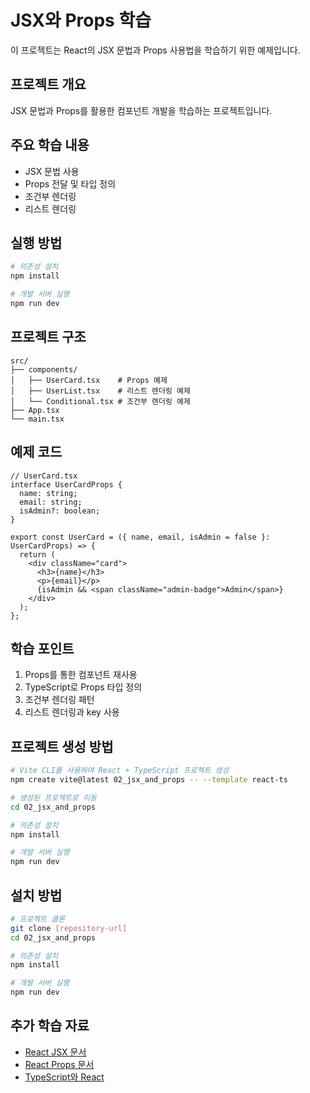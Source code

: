 # JSX와 Props 학습

이 프로젝트는 React의 JSX 문법과 Props 사용법을 학습하기 위한 예제입니다.

## 프로젝트 개요
JSX 문법과 Props를 활용한 컴포넌트 개발을 학습하는 프로젝트입니다.

## 주요 학습 내용
- JSX 문법 사용
- Props 전달 및 타입 정의
- 조건부 렌더링
- 리스트 렌더링

## 실행 방법
```bash
# 의존성 설치
npm install

# 개발 서버 실행
npm run dev
```

## 프로젝트 구조
```
src/
├── components/
│   ├── UserCard.tsx    # Props 예제
│   ├── UserList.tsx    # 리스트 렌더링 예제
│   └── Conditional.tsx # 조건부 렌더링 예제
├── App.tsx
└── main.tsx
```

## 예제 코드
```tsx
// UserCard.tsx
interface UserCardProps {
  name: string;
  email: string;
  isAdmin?: boolean;
}

export const UserCard = ({ name, email, isAdmin = false }: UserCardProps) => {
  return (
    <div className="card">
      <h3>{name}</h3>
      <p>{email}</p>
      {isAdmin && <span className="admin-badge">Admin</span>}
    </div>
  );
};
```

## 학습 포인트
1. Props를 통한 컴포넌트 재사용
2. TypeScript로 Props 타입 정의
3. 조건부 렌더링 패턴
4. 리스트 렌더링과 key 사용

## 프로젝트 생성 방법

```bash
# Vite CLI를 사용하여 React + TypeScript 프로젝트 생성
npm create vite@latest 02_jsx_and_props -- --template react-ts

# 생성된 프로젝트로 이동
cd 02_jsx_and_props

# 의존성 설치
npm install

# 개발 서버 실행
npm run dev
```

## 설치 방법

```bash
# 프로젝트 클론
git clone [repository-url]
cd 02_jsx_and_props

# 의존성 설치
npm install

# 개발 서버 실행
npm run dev
```

## 추가 학습 자료

- [React JSX 문서](https://react.dev/learn/writing-markup-with-jsx)
- [React Props 문서](https://react.dev/learn/passing-props-to-a-component)
- [TypeScript와 React](https://react-typescript-cheatsheet.netlify.app/)
